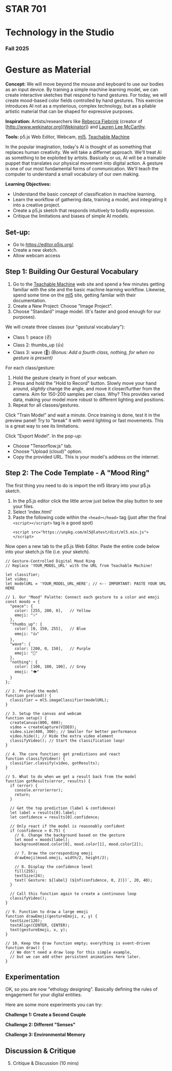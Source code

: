# STAR 701

# Technology in the Studio

### Fall 2025

# Gesture as Material

**Concept:**  We will move beyond the mouse and keyboard to use our bodies as an input device. By training a simple machine learning model, we can create interactive sketches that respond to hand gestures. For today, we will create mood-based color fields controlled by hand gestures. This exercise introduces AI not as a mysterious, complex technology, but as a pliable artistic material that can be shaped for expressive purposes.

**Inspiration:** Artists/researchers like [Rebecca Fiebrink](https://researchers.arts.ac.uk/1594-rebecca-fiebrink) (creator of [http://www.wekinator.org](Wekinator)) and [Lauren Lee McCarthy](https://get-lauren.net/).

**Tools:** p5.js Web Editor, Webcam, [ml5](https://ml5js.org/), [Teachable Machine](https://teachablemachine.withgoogle.com/)

In the popular imagination, today's AI is thought of as something that replaces human creativity. We will take a differnet approach. We'll treat AI as something to be exploited by artists. Basically or us, AI will be a trainable puppet that translates our physical movement into digital action. A gesture is one of our most fundamental forms of communication. We'll teach the computer to understand a small vocabulary of our own making.

**Learning Objectives:**
- Understand the basic concept of classification in machine learning.
- Learn the workflow of gathering data, training a model, and integrating it into a creative project.
- Create a p5.js sketch that responds intuitively to bodily expression.
- Critique the limitations and biases of simple AI models.

## Set-up:
- Go to https://editor.p5js.org/.
- Create a new sketch.
- Allow webcam access

## Step 1: Building Our Gestural Vocabulary
1. Go to the [Teachable Machine](https://teachablemachine.withgoogle.com/) web site and spend a few minutes getting familiar with the site and the basic machine learning workflow. Likewise, spend some time on the [ml5](https://ml5js.org/) site, getting familar with their documentation.
2. Create a New Project: Choose "Image Project".
3. Choose "Standard" image model. (It's faster and good enough for our purposes).

We will create three classes (our "gestural vocabulary"):
- Class 1: peace (✌️)
- Class 2: thumbs_up (👍)
- Class 3: wave (👋)
*(Bonus: Add a fourth class, nothing, for when no gesture is present)*

For each class/gesture:

1. Hold the gesture clearly in front of your webcam.
2. Press and hold the "Hold to Record" button. Slowly move your hand around, *slightly* change the angle, and move it closer/further from the camera. Aim for 150-200 samples per class.
    Why? This provides varied data, making your model more robust to different lighting and positions.
3. Repeat for all classes/gestures.

Click "Train Model" and wait a minute. Once training is done, test it in the preview panel! Try to "break" it with weird lighting or fast movements. This is a great way to see its limitations.

Click "Export Model". In the pop-up:
- Choose "Tensorflow.js" tab.
- Choose "Upload (cloud)" option.
- Copy the provided URL. This is your model's address on the internet.

## Step 2: The Code Template - A "Mood Ring"
The first thing you need to do is import the ml5 library into your p5.js sketch.
1. In the p5.js editor click the little arrow just below the play button to see your files.
2. Select 'index.html'
3. Paste the following code within the `<head></head>` tag (just after the final `<script></script>` tag is a good spot)
    ```<!-- Load the latest version of ml5.js -->
    <script src="https://unpkg.com/ml5@latest/dist/ml5.min.js"></script>
    ```

Now open a new tab to the p5.js Web Editor. Paste the entire code below into your sketch.js file (i.e. your sketch).

```
// Gesture-Controlled Digital Mood Ring
// Replace 'YOUR_MODEL_URL' with the URL from Teachable Machine!

let classifier;
let video;
let modelURL = 'YOUR_MODEL_URL_HERE'; // <-- IMPORTANT: PASTE YOUR URL HERE

// 1. Our "Mood" Palette: Connect each gesture to a color and emoji
const moods = {
  "peace": {
    color: [255, 200, 0],   // Yellow
    emoji: "✌️"
  },
  "thumbs_up": {
    color: [0, 150, 255],   // Blue
    emoji: "👍"
  },
  "wave": {
    color: [200, 0, 150],   // Purple
    emoji: "👋"
  },
  "nothing": {
    color: [100, 100, 100], // Grey
    emoji: "👁️"
  }
};

// 2. Preload the model
function preload() {
  classifier = ml5.imageClassifier(modelURL);
}

// 3. Setup the canvas and webcam
function setup() {
  createCanvas(800, 600);
  video = createCapture(VIDEO);
  video.size(400, 300); // Smaller for better performance
  video.hide(); // Hide the extra video element
  classifyVideo(); // Start the classification loop!
}

// 4. The core function: get predictions and react
function classifyVideo() {
  classifier.classify(video, gotResults);
}

// 5. What to do when we get a result back from the model
function gotResults(error, results) {
  if (error) {
    console.error(error);
    return;
  }
  
  // Get the top prediction (label & confidence)
  let label = results[0].label;
  let confidence = results[0].confidence;
  
  // Only react if the model is reasonably confident
  if (confidence > 0.75) { 
    // 6. Change the background based on the gesture
    let mood = moods[label];
    background(mood.color[0], mood.color[1], mood.color[2]);
    
    // 7. Draw the corresponding emoji
    drawEmoji(mood.emoji, width/2, height/2);
    
    // 8. Display the confidence level
    fill(255);
    textSize(24);
    text(`Gesture: ${label} (${nf(confidence, 0, 2)})`, 20, 40);
  }
  
  // Call this function again to create a continuous loop
  classifyVideo();
}

// 9. Function to draw a large emoji
function drawEmoji(gestureEmoji, x, y) {
  textSize(120);
  textAlign(CENTER, CENTER);
  text(gestureEmoji, x, y);
}

// 10. Keep the draw function empty; everything is event-driven
function draw() {
  // We don't need a draw loop for this simple example,
  // but we can add other persistent animations here later.
}
```


## Experimentation
OK, so you are now "ethology designing". Basically defining the rules of engagement for your digital entities.

Here are some more experiments you can try:

**Challenge 1: Create a Second Couple**


**Challenge 2: Different "Senses"**



**Challenge 3: Environmental Memory**



## Discussion & Critique

5. Critique & Discussion (10 mins)


